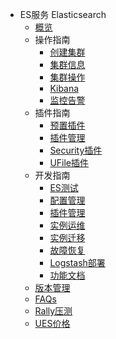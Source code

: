 * ES服务 Elasticsearch
    * [概览](analysis/ues/overview)
    * 操作指南
        * [创建集群](analysis/ues/operate/create)
        * [集群信息](analysis/ues/operate/info)
        * [集群操作](analysis/ues/operate/dealservice)
        * [Kibana](analysis/ues/operate/kibana)
        * [监控告警](analysis/ues/operate/monitor)
    * 插件指南
        * [预置插件](analysis/ues/plugins/default)
        * [插件管理](analysis/ues/plugins/manage)
        * [Security插件](analysis/ues/plugins/security)
        * [UFile插件](analysis/ues/plugins/ufile)
    * 开发指南
        * [ES测试](analysis/ues/develop/test)
        * [配置管理](analysis/ues/develop/config)
        * [插件管理](analysis/ues/develop/plugin)
        * [实例运维](analysis/ues/develop/online)
        * [实例迁移](analysis/ues/develop/migrate)
        * [故障恢复](analysis/ues/develop/recover)
        * [Logstash部署](analysis/ues/develop/logstash)
        * [功能文档](analysis/ues/develop/guide)
    * [版本管理](analysis/ues/version)
    * [FAQs](analysis/ues/faqs)
    * [Rally压测](analysis/ues/rally)
    * [UES价格](analysis/ues/price)
        

    









    
   
   
    
        